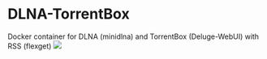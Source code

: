 # DLNA-TorrentBox
Docker container for DLNA (minidlna) and TorrentBox (Deluge-WebUI) with RSS (flexget)
[![](https://badge.imagelayers.io/edgaras/dlna-torrentbox:development.svg)](https://imagelayers.io/?images=edgaras/dlna-torrentbox:development 'Get your own badge on imagelayers.io')
